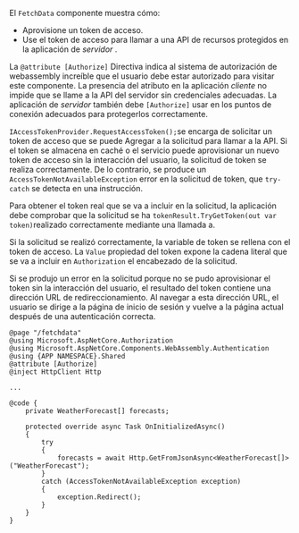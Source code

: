 El `FetchData` componente muestra cómo:

* Aprovisione un token de acceso.
* Use el token de acceso para llamar a una API de recursos protegidos en la aplicación de *servidor* .

La `@attribute [Authorize]` Directiva indica al sistema de autorización de webassembly increíble que el usuario debe estar autorizado para visitar este componente. La presencia del atributo en la aplicación *cliente* no impide que se llame a la API del servidor sin credenciales adecuadas. La aplicación de *servidor* también debe `[Authorize]` usar en los puntos de conexión adecuados para protegerlos correctamente.

`IAccessTokenProvider.RequestAccessToken();`se encarga de solicitar un token de acceso que se puede Agregar a la solicitud para llamar a la API. Si el token se almacena en caché o el servicio puede aprovisionar un nuevo token de acceso sin la interacción del usuario, la solicitud de token se realiza correctamente. De lo contrario, se produce un `AccessTokenNotAvailableException` error en la solicitud de token, que `try-catch` se detecta en una instrucción.

Para obtener el token real que se va a incluir en la solicitud, la aplicación debe comprobar que la solicitud se ha `tokenResult.TryGetToken(out var token)`realizado correctamente mediante una llamada a. 

Si la solicitud se realizó correctamente, la variable de token se rellena con el token de acceso. La `Value` propiedad del token expone la cadena literal que se va a incluir en `Authorization` el encabezado de la solicitud.

Si se produjo un error en la solicitud porque no se pudo aprovisionar el token sin la interacción del usuario, el resultado del token contiene una dirección URL de redireccionamiento. Al navegar a esta dirección URL, el usuario se dirige a la página de inicio de sesión y vuelve a la página actual después de una autenticación correcta.

```razor
@page "/fetchdata"
@using Microsoft.AspNetCore.Authorization
@using Microsoft.AspNetCore.Components.WebAssembly.Authentication
@using {APP NAMESPACE}.Shared
@attribute [Authorize]
@inject HttpClient Http

...

@code {
    private WeatherForecast[] forecasts;

    protected override async Task OnInitializedAsync()
    {
        try
        {
            forecasts = await Http.GetFromJsonAsync<WeatherForecast[]>("WeatherForecast");
        }
        catch (AccessTokenNotAvailableException exception)
        {
            exception.Redirect();
        }
    }
}
```
